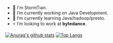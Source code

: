 - 💬 I'm StormTian.
- 🔭 I’m currently working on Java Development.
- 🌱 I’m currently learning Java/hadoop/presto.
- ⚡ I’m looking to work at **bytedance**.

[![Anurag's github stats](https://github-readme-stats.vercel.app/api?username=StormTian&show_icons=true&theme=radical)](https://github.com/anuraghazra/github-readme-stats)
[![Top Langs](https://github-readme-stats.vercel.app/api/top-langs/?username=StormTian&show_icons=true&theme=radical)](https://github.com/anuraghazra/github-readme-stats)
<script src="https://gist.github.com/StormTian/8d6159886eaa8c2a0138703d57464a8d.js"></script>
